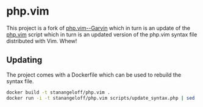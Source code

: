 php.vim
=======

This project is a fork of [php.vim--Garvin][garvin] which in turn is an update of the [php.vim][php-vim] script which in turn is an updated version of the php.vim syntax file distributed with Vim. Whew!

  [garvin]:  https://github.com/vim-scripts/php.vim--Garvin
  [php-vim]: http://www.vim.org/scripts/script.php?script_id=2874


Updating
--------

The project comes with a Dockerfile which can be used to rebuild the syntax file.

```bash
docker build -t stanangeloff/php.vim .
docker run -i -t stanangeloff/php.vim scripts/update_syntax.php | sed 's/\x0D$//' > syntax/php.vim
```
